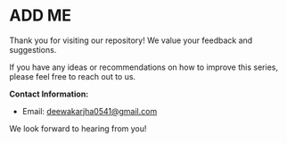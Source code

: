 # ADD ME

Thank you for visiting our repository! We value your feedback and suggestions.

If you have any ideas or recommendations on how to improve this series, please feel free to reach out to us.

**Contact Information:**

- Email: [deewakarjha0541@gmail.com](mailto:deewakarjha0541@gmail.com)

We look forward to hearing from you!
